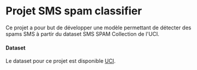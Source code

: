 # Projet SMS spam classifier

Ce projet a pour but de développer une modèle permettant de détecter des spams SMS à partir du dataset SMS SPAM Collection de l'UCI. 

#### Dataset

Le dataset pour ce projet est disponible [UCI](https://archive.ics.uci.edu/ml/datasets/sms+spam+collection).